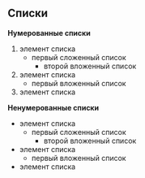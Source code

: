 ## Списки

**Нумерованные списки**

1. элемент списка
    - первый сложенный список
        + второй вложенный список
2. элемент списка
    - первый вложенный список
3. элемент списка

**Ненумерованные списки**

* элемент списка
    - первый сложенный список
        + второй вложенный список
* элемент списка
    - первый вложенный список
* элемент списка
